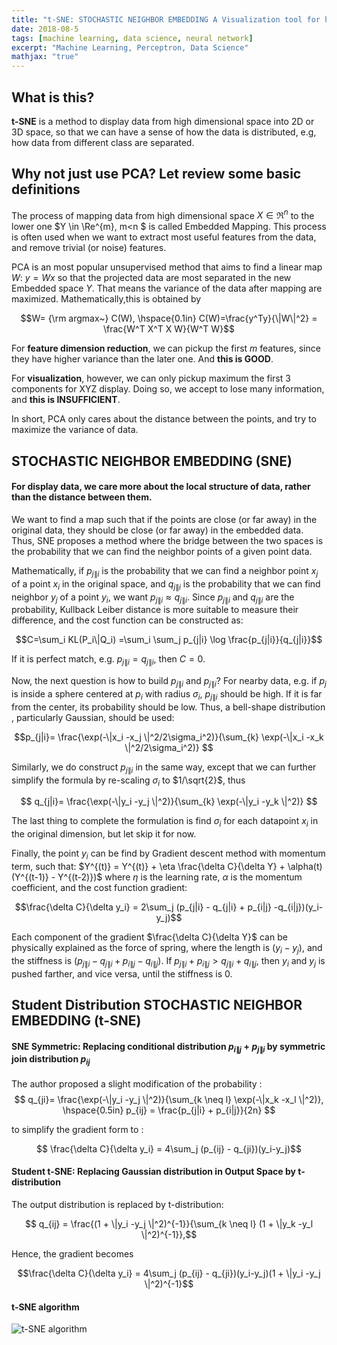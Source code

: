 ```yaml
---
title: "t-SNE: STOCHASTIC NEIGHBOR EMBEDDING A Visualization tool for high dimension data"
date: 2018-08-5
tags: [machine learning, data science, neural network]
excerpt: "Machine Learning, Perceptron, Data Science"
mathjax: "true"
---
```


## What is this?
**t-SNE** is a method to display data from high dimensional space into 2D or 3D space, so that we can have a sense of how the data is distributed, e.g, how data from different class are separated.

## Why not just use PCA? Let review some basic definitions
The process of mapping data from high dimensional space $X \in \Re^{n}$ to the lower one $Y \in \Re^{m}, m<n $ is called Embedded Mapping. This process is often used when we want to extract most useful features from the data, and remove trivial (or noise) features.

PCA is an most popular unsupervised method that aims to find a linear map $W$:
$y=W x$
so that the projected data are most separated in the new Embedded space $Y$. That means the variance of the data after mapping are maximized. Mathematically,this is obtained by

 $$W= {\rm argmax~} C(W), \hspace{0.1in} C(W)=\frac{y^Ty}{\|W\|^2} = \frac{W^T X^T X W}{W^T W}$$

For **feature dimension reduction**, we can pickup the first $m$ features, since they have higher variance than the later one. And **this is GOOD**.

For **visualization**, however, we can only pickup maximum the first 3 components for XYZ display. Doing so, we accept to lose many information, and **this is INSUFFICIENT**.

In short, PCA only cares about the distance between the points, and try to maximize the variance of data.

## STOCHASTIC NEIGHBOR EMBEDDING (SNE)
#### For display data, we care more about the local structure of data, rather than the distance between them.

We want to find a map such that if the points are close (or far away) in the original data, they should be close (or far away) in the embedded data.
Thus, SNE  proposes a method where the bridge between the two spaces is the probability that we can find the neighbor points of a given point data.

Mathematically, if $p_{j\|i}$ is the probability that we can find a neighbor point $x_j$ of a point $x_i$ in the original space, and $q_{j\|i}$ is the probability that we can find neighbor $y_j$ of a point $y_i$, we want $p_{j\|i} \approx q_{j\|i}$. Since $p_{j\|i}$ and $q_{j\|i}$ are the probability, Kullback Leiber distance is more suitable to measure their difference, and the cost function can be constructed as:

$$C=\sum_i KL(P_i\|Q_i) =\sum_i \sum_j p_{j|i} \log \frac{p_{j|i}}{q_{j|i}}$$

If it is perfect match, e.g. $p_{j\|i} = q_{j\|i}$, then $C=0$.

Now, the next question is how to build $p_{j\|i}$ and  $p_{j\|i}$? For nearby data, e.g. if $p_j$ is inside a sphere centered at $p_i$ with radius $\sigma_i$, $p_{j\|i}$ should be high. If it is far from the center, its probability should be low. Thus, a bell-shape distribution , particularly Gaussian, should be used:

$$p_{j|i}= \frac{\exp(-\|x_i -x_j \|^2/2\sigma_i^2)}{\sum_{k} \exp(-\|x_i -x_k \|^2/2\sigma_i^2)} $$

Similarly, we do construct $p_{j\|i}$ in the same way, except that we can further simplify the formula by re-scaling $\sigma_i$ to $1/\sqrt{2}$, thus

$$ q_{j|i}= \frac{\exp(-\|y_i -y_j \|^2)}{\sum_{k} \exp(-\|y_i -y_k \|^2)} $$

The last thing to complete the formulation is find $\sigma_i$ for each datapoint $x_i$ in the original dimension, but let skip it for now.

Finally, the point $y_i$ can be find by Gradient descent method with momentum term, such that:
$Y^{(t)} = Y^{(t)} + \eta \frac{\delta C}{\delta Y} + \alpha(t)(Y^{(t-1)} - Y^{(t-2)})$
where $\eta$ is the learning rate, $\alpha$ is the momentum coefficient, and the cost function gradient:

$$\frac{\delta C}{\delta y_i} = 2\sum_j (p_{j|i} - q_{j|i} + p_{i|j} -q_{i|j})(y_i-y_j)$$

Each component of the gradient $\frac{\delta C}{\delta Y}$ can be physically explained as the force of spring, where the length is $(y_i-y_j)$, and the stiffness is $(p_{j\|i} - q_{j\|i} + p_{i\|j} -q_{i\|j})$. If $p_{j\|i}+p_{i\|j}>q_{j\|i}+q_{i\|j}$, then $y_i$ and $y_j$ is pushed farther, and vice versa, until the stiffness is 0.  

## Student Distribution STOCHASTIC NEIGHBOR EMBEDDING (t-SNE)
#### SNE Symmetric: Replacing conditional distribution $p_{i\|j} + p_{j\|i}$ by symmetric join distribution $p_{ij}$

The author proposed a slight modification of the probability :
$$ q_{ji}= \frac{\exp(-\|y_i -y_j \|^2)}{\sum_{k \neq l} \exp(-\|x_k -x_l \|^2)}, \hspace{0.5in} p_{ij} = \frac{p_{j|i} + p_{i|j}}{2n} $$

to simplify the gradient form to :

$$ \frac{\delta C}{\delta y_i} = 4\sum_j (p_{ij} - q_{ji})(y_i-y_j)$$

#### Student t-SNE: Replacing Gaussian distribution in Output Space by t-distribution
The output distribution is replaced by t-distribution:

$$ q_{ij} = \frac{(1 + \|y_i -y_j \|^2)^{-1}}{\sum_{k \neq l} (1 + \|y_k -y_l \|^2)^{-1}},$$

Hence, the gradient becomes

 $$\frac{\delta C}{\delta y_i} = 4\sum_j (p_{ij} - q_{ji})(y_i-y_j)(1 + \|y_i -y_j \|^2)^{-1}$$

#### t-SNE algorithm
<img src="{{ site.url }}{{ site.baseurl }}/images/tSNE/tSNE-algorithm.png" alt="t-SNE algorithm">
